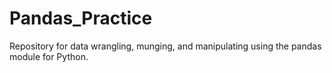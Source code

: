 # Pandas_Practice
Repository for data wrangling, munging, and manipulating using the pandas module for Python.
